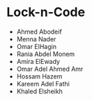# Lock-n-Code
- Ahmed Abodeif
- Menna Nader
- Omar ElHagin
- Rania Abdel Monem
- Amira ElEwady
- Omar Adel Ahmed Amr
- Hossam Hazem
- Kareem Adel Fathi
- Khaled Elsheikh